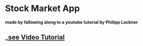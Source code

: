 # Stock Market App

#### made by fallowing along to a youtube tutorial by Philipp Lackner

## _[see Video Tutorial](https://www.youtube.com/watch?v=uLs2FxFSWU4)